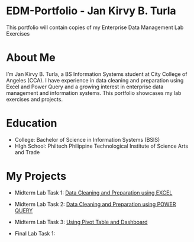 # EDM-Portfolio - Jan Kirvy B. Turla
This portfolio will contain copies of my Enterprise Data Management Lab Exercises
# About Me
I’m Jan Kirvy B. Turla, a BS Information Systems student at City College of Angeles (CCA). I have experience in data cleaning and preparation using Excel and Power Query and a growing interest in enterprise data management and information systems. This portfolio showcases my lab exercises and projects.
# Education
- College: Bachelor of Science in Information Systems (BSIS)
- HIgh School: Philtech Philippine Technological Institute of Science Arts and Trade

# My Projects
- Midterm Lab Task 1: [Data Cleaning and Preparation using EXCEL](https://github.com/jankirvy02/jankirvy02/blob/8107b95543485569b9f3aa00bf82754a8553eca4/Midterm%20Lab%20Task%201.md/Task1.md)
- Midterm Lab Task 2: [Data Cleaning and Preparation using POWER QUERY](https://arshpatchak.github.io/testCodes/)
- Midterm Lab Task 3: [Using Pivot Table and Dashboard](https://github.com/jankirvy02/jankirvy02/blob/main/Midterm%20Task%20Lab%203/task3.md)

- Final Lab Task 1:
